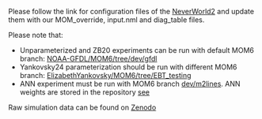 Please follow the link for configuration files of the [NeverWorld2](https://github.com/ocean-eddy-cpt/NeverWorld2/tree/main/simulations/baselines/nw2_0.25deg_N15_baseline_hmix5) and update them with our MOM_override, input.nml and diag_table files.

Please note that:
* Unparameterized and ZB20 experiments can be run with default MOM6 branch: [NOAA-GFDL/MOM6/tree/dev/gfdl](https://github.com/NOAA-GFDL/MOM6/tree/dev/gfdl) 
* Yankovsky24 parameterization should be run with different MOM6 branch: [ElizabethYankovsky/MOM6/tree/EBT_testing](https://github.com/ElizabethYankovsky/MOM6/tree/EBT_testing)
* ANN experiment must be run with MOM6 branch [dev/m2lines]([https://github.com/Pperezhogin/MOM6/tree/m2lines-mesoscale-ann](https://github.com/m2lines/MOM6/tree/89f1fb391d05d3f52549e4f74c74a4b4d6c01960)). ANN weights are stored in the repository [see](https://github.com/m2lines/ANN-momentum-mesoscale/tree/main/CM26_ML_models/ocean3d/subfilter/FGR3)

Raw simulation data can be found on [Zenodo](https://zenodo.org/records/15328410)
